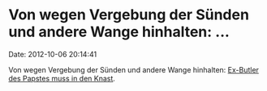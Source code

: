 Von wegen Vergebung der Sünden und andere Wange hinhalten: \...
===============================================================

Date: 2012-10-06 20:14:41

Von wegen Vergebung der Sünden und andere Wange hinhalten: [Ex-Butler
des Papstes muss in den
Knast](http://www.reuters.com/article/2012/10/06/us-pope-butler-closing-idUSBRE89505D20121006).
